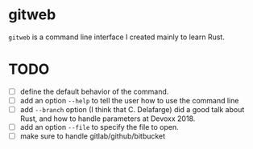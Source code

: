# gitweb

`gitweb` is a command line interface I created mainly to learn Rust.

# TODO

- [ ] define the default behavior of the command.
- [ ] add an option `--help` to tell the user how to use the command line
- [ ] add `--branch` option (I think that C. Delafarge) did a good talk about
      Rust, and how to handle parameters at Devoxx 2018.
- [ ] add an option `--file` to specify the file to open.
- [ ] make sure to handle gitlab/github/bitbucket
